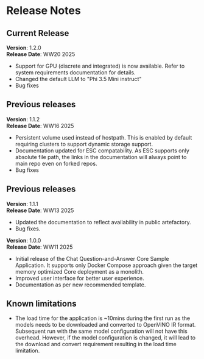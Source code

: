 # Release Notes


## Current Release

**Version**: 1.2.0 \
**Release Date**: WW20 2025 

- Support for GPU (discrete and integrated) is now available. Refer to system requirements documentation for details.
- Changed the default LLM to "Phi 3.5 Mini instruct"
- Bug fixes

## Previous releases

**Version**: 1.1.2 \
**Release Date**: WW16 2025 

- Persistent volume used instead of hostpath. This is enabled by default requiring clusters to support dynamic storage support.
- Documentation updated for ESC compatability. As ESC supports only absolute file path, the links in the documentation will always point to main repo even on forked repos.
- Bug fixes

## Previous releases

**Version**: 1.1.1 \
**Release Date**: WW13 2025 

- Updated the documentation to reflect availability in public artefactory.
- Bug fixes.

**Version**: 1.0.0 \
**Release Date**: WW11 2025 

- Initial release of the Chat Question-and-Answer Core Sample Application. It supports only Docker Compose approach given the target memory optimized Core deployment as a monolith.
- Improved user interface for better user experience.
- Documentation as per new recommended template.

## Known limitations

- The load time for the application is ~10mins during the first run as the models needs to be downloaded and converted to OpenVINO IR format. Subsequent run with the same model configuration will not have this overhead. However, if the model configuration is changed, it will lead to the download and convert requirement resulting in the load time limitation.

